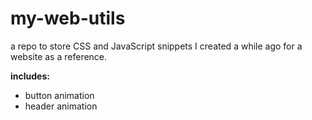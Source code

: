 # my-web-utils

a repo to store CSS and JavaScript snippets I created a while ago for a website as a reference.

**includes:**
- button animation
- header animation

